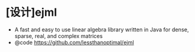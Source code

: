 # [设计]ejml

- A fast and easy to use linear algebra library written in Java for dense, sparse, real, and complex matrices
- @code https://github.com/lessthanoptimal/ejml